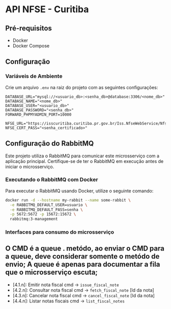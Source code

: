 # API NFSE - Curitiba

## Pré-requisitos

- Docker
- Docker Compose

## Configuração

### Variáveis de Ambiente

Crie um arquivo `.env` na raiz do projeto com as seguintes configurações:

```properties
DATABASE_URL="mysql://<usuario_db>:<senha_db>@database:3306/<nome_db>"
DATABASE_NAME="<nome_db>"
DATABASE_USER="<usuario_db>"
DATABASE_PASSWORD="<senha_db>"
FORWARD_PHPMYADMIN_PORT=10000

NFSE_URL="https://isscuritiba.curitiba.pr.gov.br/Iss.NfseWebService/NfseWs.asmx"
NFSE_CERT_PASS="<senha_certificado>"
```

## Configuração do RabbitMQ

Este projeto utiliza o RabbitMQ para comunicar este microsserviço com a aplicação principal. Certifique-se de ter o RabbitMQ em execução antes de iniciar o microsserviço.

### Executando o RabbitMQ com Docker

Para executar o RabbitMQ usando Docker, utilize o seguinte comando:

```bash
docker run -d --hostname my-rabbit --name some-rabbit \
  -e RABBITMQ_DEFAULT_USER=usuario \
  -e RABBITMQ_DEFAULT_PASS=senha \
  -p 5672:5672 -p 15672:15672 \
  rabbitmq:3-management
```

### Interfaces para consumo do microsserviço

## O CMD é a queue . metódo, ao enviar o CMD para a queue, deve considerar somente o metódo de envio; A queue é apenas para documentar a fila que o microsserviço escuta;

  - [4.1.n]: Emitir nota fiscal cmd -> `issue_fiscal_note`
  - [4.2.n]: Consultar nota fiscal cmd -> `fetch_fiscal_note` [Id da nota]
  - [4.3.n]: Cancelar nota fiscal cmd -> `cancel_fiscal_note` [Id da nota]
  - [4.4.n]: Listar notas fiscais cmd -> `list_fiscal_notes`

